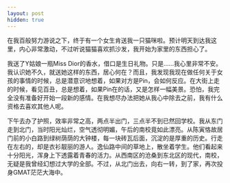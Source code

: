 ```yaml
---
layout: post
hidden: true
---
```

在我百般努力游说之下，终于有一个女生肯送我一只猫咪啦。预计明天到达我这里，内心非常激动，不过听说猫猫喜欢抓沙发，我开始为家里的东西担心了。

我送了Y姑娘一瓶Miss Dior的香水，借口是生日礼物。只是……我心里非常不安。我认识她不久，就送她这样的东西，居心何在？而且，我发现我现在做任何关于女孩的事情的时候，总是潜意识地想着，如果对方是Pin，会如何反应。在大街上走的时候，看见百丑，总是想着，如果Pin在的话，又是怎样一幅美景。恐怕，我完全没有准备好开始一段新的感情。在我想尽办法把她从我心中除去之前，我有什么资格去喜欢其他人呢。

下午去办了护照，效率非常之高，两点半出门，三点半不到已然回学校。我从东门走到北门，当时阳光灿烂，空气透彻明媚，午后的南校竟如此漂亮。从陈寅恪故居门前的小白路到绿树荫荫的大钟楼，每一块砖瓦后面，沉淀的是厚重的历史。行走在左右的，却是衣衫靓丽的游人。逸仙路中间的草地上，散坐着学生。他们看起来十分阳光，浑身上下透露着青春的活力。从西南区的沧桑到东北区的现代，南校，无疑是我曾经幻想过大学的全部。不过，从北门出去，向右一转，到了家，再次投身GMAT茫茫大海中。
